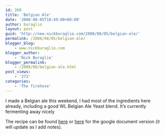 ```yaml
---
id: 260
title: 'Belgian Ale'
date: '2008-08-05T18:49:00+00:00'
author: buraglio
layout: post
guid: 'http://new.nickburaglio.com/2008/08/05/belgian-ale/'
permalink: /2008/08/05/belgian-ale/
blogger_blog:
    - www.nickburaglio.com
blogger_author:
    - 'Nick Buraglio'
blogger_permalink:
    - /2008/08/belgian-ale.html
post_views:
    - '273'
categories:
    - 'The firehose'
---
```


I made a Belgian ale this weekend, I had most of the ingredients here already, including a good WL Belgian Ale Yeast blend. It’s currently fermenting away nicely

The recipe can be found [here](http://buraglio.com/nick/brew/recipes/Buraglio_s_Belgian_Ale.html) or [here](http://docs.google.com/a/buraglio.com/Doc?id=dg6p466h_32dgpbp4f6) for the google document version (it will update as I add notes).